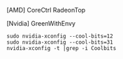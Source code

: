 [AMD]    CoreCtrl
         RadeonTop


[Nvidia] GreenWithEnvy
````
sudo nvidia-xconfig --cool-bits=12
sudo nvidia-xconfig --cool-bits=31
nvidia-xconfig -t |grep -i Coolbits
````
